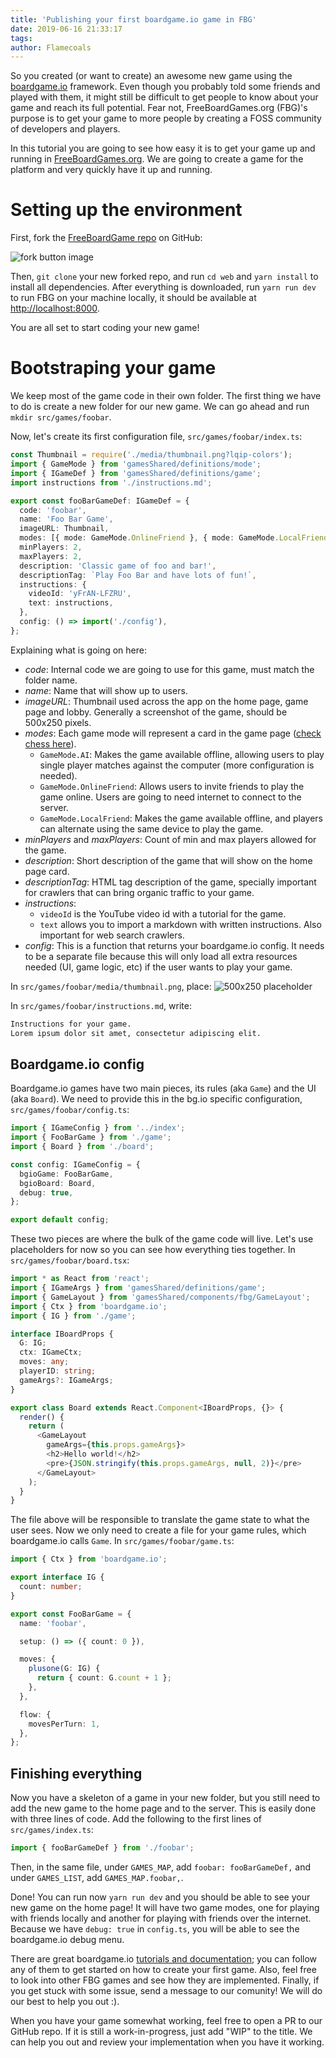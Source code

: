 ```yaml
---
title: 'Publishing your first boardgame.io game in FBG'
date: 2019-06-16 21:33:17
tags:
author: Flamecoals
---
```


So you created (or want to create) an awesome new game using the [boardgame.io](https://boardgame.io) framework. Even though you probably told some friends and played with them, it might still be difficult to get people to know about your game and reach its full potential. Fear not, FreeBoardGames.org (FBG)'s purpose is to get your game to more people by creating a FOSS community of developers and players.

In this tutorial you are going to see how easy it is to get your game up and running in [FreeBoardGames.org](https://www.freeboardgame.org). We are going to create a game for the platform and very quickly have it up and running.

# Setting up the environment

First, fork the [FreeBoardGame repo](https://github.com/freeboardgames/FreeBoardGames.org) on GitHub:

![fork button image](https://github-images.s3.amazonaws.com/help/bootcamp/Bootcamp-Fork.png)

Then, `git clone` your new forked repo, and run `cd web` and `yarn install` to install all dependencies. After everything is downloaded, run `yarn run dev` to run FBG on your machine locally, it should be available at [http://localhost:8000](http://localhost:3000/).

You are all set to start coding your new game!

# Bootstraping your game

We keep most of the game code in their own folder. The first thing we have to do is create a new folder for our new game. We can go ahead and run `mkdir src/games/foobar`.

Now, let's create its first configuration file, `src/games/foobar/index.ts`:

```typescript
const Thumbnail = require('./media/thumbnail.png?lqip-colors');
import { GameMode } from 'gamesShared/definitions/mode';
import { IGameDef } from 'gamesShared/definitions/game';
import instructions from './instructions.md';

export const fooBarGameDef: IGameDef = {
  code: 'foobar',
  name: 'Foo Bar Game',
  imageURL: Thumbnail,
  modes: [{ mode: GameMode.OnlineFriend }, { mode: GameMode.LocalFriend }],
  minPlayers: 2,
  maxPlayers: 2,
  description: 'Classic game of foo and bar!',
  descriptionTag: `Play Foo Bar and have lots of fun!`,
  instructions: {
    videoId: 'yFrAN-LFZRU',
    text: instructions,
  },
  config: () => import('./config'),
};
```

Explaining what is going on here:

- _code_: Internal code we are going to use for this game, must match the folder name.
- _name_: Name that will show up to users.
- _imageURL_: Thumbnail used across the app on the home page, game page and lobby. Generally a screenshot of the game, should be 500x250 pixels.
- _modes_: Each game mode will represent a card in the game page ([check chess here](https://www.freeboardgames.org/play/chess)).
  - `GameMode.AI`: Makes the game available offline, allowing users to play single player matches against the computer (more configuration is needed).
  - `GameMode.OnlineFriend`: Allows users to invite friends to play the game online. Users are going to need internet to connect to the server.
  - `GameMode.LocalFriend`: Makes the game available offline, and players can alternate using the same device to play the game.
- _minPlayers_ and _maxPlayers_: Count of min and max players allowed for the game.
- _description_: Short description of the game that will show on the home page card.
- _descriptionTag_: HTML tag description of the game, specially important for crawlers that can bring organic traffic to your game.
- _instructions_:
  - `videoId` is the YouTube video id with a tutorial for the game.
  - `text` allows you to import a markdown with written instructions. Also important for web search crawlers.
- _config_: This is a function that returns your boardgame.io config. It needs to be a separate file because this will only load all extra resources needed (UI, game logic, etc) if the user wants to play your game.

In `src/games/foobar/media/thumbnail.png`, place:
![500x250 placeholder](http://www.biotoday.bio/wp-content/uploads/sites/2/2016/01/500x250.png)

In `src/games/foobar/instructions.md`, write:

```markdown
Instructions for your game.
Lorem ipsum dolor sit amet, consectetur adipiscing elit.
```

## Boardgame.io config

Boardgame.io games have two main pieces, its rules (aka `Game`) and the UI (aka `Board`). We need to provide this in the bg.io specific configuration, `src/games/foobar/config.ts`:

```typescript
import { IGameConfig } from '../index';
import { FooBarGame } from './game';
import { Board } from './board';

const config: IGameConfig = {
  bgioGame: FooBarGame,
  bgioBoard: Board,
  debug: true,
};

export default config;
```

These two pieces are where the bulk of the game code will live. Let's use placeholders for now so you can see how everything ties together. In `src/games/foobar/board.tsx`:

```typescript
import * as React from 'react';
import { IGameArgs } from 'gamesShared/definitions/game';
import { GameLayout } from 'gamesShared/components/fbg/GameLayout';
import { Ctx } from 'boardgame.io';
import { IG } from './game';

interface IBoardProps {
  G: IG;
  ctx: IGameCtx;
  moves: any;
  playerID: string;
  gameArgs?: IGameArgs;
}

export class Board extends React.Component<IBoardProps, {}> {
  render() {
    return (
      <GameLayout
        gameArgs={this.props.gameArgs}> 
        <h2>Hello world!</h2>
        <pre>{JSON.stringify(this.props.gameArgs, null, 2)}</pre>
      </GameLayout>
    );
  }
}
```

The file above will be responsible to translate the game state to what the user sees. Now we only need to create a file for your game rules, which boardgame.io calls `Game`. In `src/games/foobar/game.ts`:

```typescript
import { Ctx } from 'boardgame.io';

export interface IG {
  count: number;
}

export const FooBarGame = {
  name: 'foobar',

  setup: () => ({ count: 0 }),

  moves: {
    plusone(G: IG) {
      return { count: G.count + 1 };
    },
  },

  flow: {
    movesPerTurn: 1,
  },
};
```

## Finishing everything

Now you have a skeleton of a game in your new folder, but you still need to add the new game to the home page and to the server. This is easily done with three lines of code. Add the following to the first lines of `src/games/index.ts`:

```typescript
import { fooBarGameDef } from './foobar';
```

Then, in the same file, under `GAMES_MAP`, add `foobar: fooBarGameDef,` and under `GAMES_LIST`, add `GAMES_MAP.foobar,`.

Done! You can run now `yarn run dev` and you should be able to see your new game on the home page! It will have two game modes, one for playing with friends locally and another for playing with friends over the internet. Because we have `debug: true` in `config.ts`, you will be able to see the boardgame.io debug menu.

There are great boardgame.io [tutorials and documentation](https://boardgame.io/#/tutorial); you can follow any of them to get started on how to create your first game. Also, feel free to look into other FBG games and see how they are implemented. Finally, if you get stuck with some issue, send a message to our comunity! We will do our best to help you out :).

When you have your game somewhat working, feel free to open a PR to our GitHub repo. If it is still a work-in-progress, just add "WIP" to the title. We can help you out and review your implementation when you have it working.
